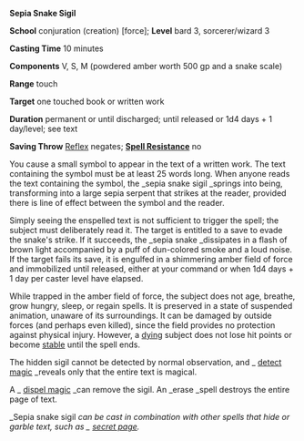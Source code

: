 **Sepia Snake Sigil**

**School** conjuration (creation) [force]; **Level** bard 3, sorcerer/wizard 3

**Casting Time** 10 minutes

**Components** V, S, M (powdered amber worth 500 gp and a snake scale)

**Range** touch

**Target** one touched book or written work

**Duration** permanent or until discharged; until released or 1d4 days + 1 day/level; see text

**Saving Throw** [Reflex](../combat#_reflex) negates; **[Spell Resistance](../glossary#_spell-resistance)** no

You cause a small symbol to appear in the text of a written work. The text containing the symbol must be at least 25 words long. When anyone reads the text containing the symbol, the _sepia snake sigil _springs into being, transforming into a large sepia serpent that strikes at the reader, provided there is line of effect between the symbol and the reader.

Simply seeing the enspelled text is not sufficient to trigger the spell; the subject must deliberately read it. The target is entitled to a save to evade the snake's strike. If it succeeds, the _sepia snake _dissipates in a flash of brown light accompanied by a puff of dun-colored smoke and a loud noise. If the target fails its save, it is engulfed in a shimmering amber field of force and immobilized until released, either at your command or when 1d4 days + 1 day per caster level have elapsed.

While trapped in the amber field of force, the subject does not age, breathe, grow hungry, sleep, or regain spells. It is preserved in a state of suspended animation, unaware of its surroundings. It can be damaged by outside forces (and perhaps even killed), since the field provides no protection against physical injury. However, a [dying](../glossary#_dying) subject does not lose hit points or become [stable](../glossary#_stable) until the spell ends.

The hidden sigil cannot be detected by normal observation, and _ [detect magic](detectMagic#_detect-magic) _reveals only that the entire text is magical.

A _ [dispel magic](dispelMagic#_dispel-magic) _can remove the sigil. An _erase _spell destroys the entire page of text.

_Sepia snake sigil _can be cast in combination with other spells that hide or garble text, such as _ [secret page](secretPage#_secret-page)._

